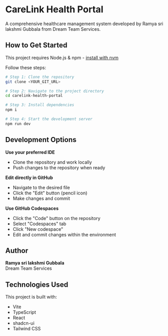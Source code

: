 # CareLink Health Portal

A comprehensive healthcare management system developed by Ramya sri lakshmi Gubbala from Dream Team Services.

## How to Get Started

This project requires Node.js & npm - [install with nvm](https://github.com/nvm-sh/nvm#installing-and-updating)

Follow these steps:

```sh
# Step 1: Clone the repository
git clone <YOUR_GIT_URL>

# Step 2: Navigate to the project directory
cd carelink-health-portal

# Step 3: Install dependencies
npm i

# Step 4: Start the development server
npm run dev
```

## Development Options

**Use your preferred IDE**
- Clone the repository and work locally
- Push changes to the repository when ready

**Edit directly in GitHub**
- Navigate to the desired file
- Click the "Edit" button (pencil icon)
- Make changes and commit

**Use GitHub Codespaces**
- Click the "Code" button on the repository
- Select "Codespaces" tab
- Click "New codespace"
- Edit and commit changes within the environment

## Author

**Ramya sri lakshmi Gubbala**  
Dream Team Services

## Technologies Used

This project is built with:

- Vite
- TypeScript
- React
- shadcn-ui
- Tailwind CSS
